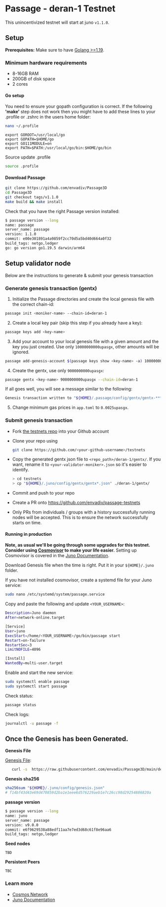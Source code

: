 # Passage - deran-1 Testnet

This unincentivized testnet will start at juno `v1.1.0`.

## Setup

**Prerequisites:** Make sure to have [Golang >=1.19](https://golang.org/).

### Minimum hardware requirements

- 8-16GB RAM
- 200GB of disk space
- 2 cores

#### Go setup

You need to ensure your gopath configuration is correct. If the following **'make'** step does not work then you might have to add these lines to your .profile or .zshrc in the users home folder:

```sh
nano ~/.profile
```

```
export GOROOT=/usr/local/go
export GOPATH=$HOME/go
export GO111MODULE=on
export PATH=$PATH:/usr/local/go/bin:$HOME/go/bin
```

Source update .profile

```sh
source .profile
```

#### Download Passage

```sh
git clone https://github.com/envadiv/Passage3D
cd Passage3D
git checkout tags/v1.1.0
make build && make install
```

Check that you have the right Passage version installed:

```sh
$ passage version --long
name: passage
server_name: passage
version: 1.1.0
commit: e00e301891a4a9859f2cc70d5a5bd40d664a0f32
build_tags: netgo,ledger
go: go version go1.19.5 darwin/arm64
```

## Setup validator node

Below are the instructions to generate & submit your genesis transaction

### Generate genesis transaction (gentx)

1. Initialize the Passage directories and create the local genesis file with the correct chain-id:

```bash
passage init <moniker-name> --chain-id=deran-1
```

2. Create a local key pair (skip this step if you already have a key):

```sh
passage keys add <key-name>
```

3. Add your account to your local genesis file with a given amount and the key you just created. Use only `10000000000upasgx`, other amounts will be ignored.

```bash
passage add-genesis-account $(passage keys show <key-name> -a) 10000000000upasgx
```

4. Create the gentx, use only `9000000000upasgx`:

```bash
passage gentx <key-name> 9000000000upasgx --chain-id=deran-1
```

If all goes well, you will see a message similar to the following:

```bash
Genesis transaction written to "${HOME}/.passage/config/gentx/gentx-******.json"
```

5. Change minimum gas prices in `app.toml` to `0.0025upasgx`.

### Submit genesis transaction

- Fork [the testnets repo](https://github.com/envadiv/passage-testnet) into your Github account

- Clone your repo using

  ```bash
  git clone https://github.com/<your-github-username>/testnets
  ```

- Copy the generated gentx json file to `<repo_path>/deran-1/gentx/`. If you want, rename it to `<your-validator-moniker>.json` so it's easier to identify.

  ```sh
  > cd testnets
  > cp "${HOME}/.juno/config/gentx/gentx*.json" ./deran-1/gentx/
  ```

- Commit and push to your repo
- Create a PR onto https://github.com/envadiv/passage-testnets
- Only PRs from individuals / groups with a history successfully running nodes will be accepted. This is to ensure the network successfully starts on time.

#### Running in production

**Note, as usual we'll be going through some upgrades for this testnet. Consider using [Cosmovisor](https://github.com/cosmos/cosmos-sdk/tree/master/cosmovisor) to make your life easier.** Setting up Cosmovisor is covered in the [Juno Documentation](https://docs.junochain.com/validators/setting-up-cosmovisor).

Download Genesis file when the time is right. Put it in your `${HOME}/.juno` folder.

If you have not installed cosmovisor, create a systemd file for your Juno service:

```sh
sudo nano /etc/systemd/system/passage.service
```

Copy and paste the following and update `<YOUR_USERNAME>`:

```sh
Description=Juno daemon
After=network-online.target

[Service]
User=juno
ExecStart=/home/<YOUR_USERNAME>/go/bin/passage start
Restart=on-failure
RestartSec=3
LimitNOFILE=4096

[Install]
WantedBy=multi-user.target
```

Enable and start the new service:

```sh
sudo systemctl enable passage
sudo systemctl start passage
```

Check status:

```sh
passage status
```

Check logs:

```sh
journalctl -u passage -f
```

## Once the Genesis has been Generated.

**Genesis File**

[Genesis File](/deran-1/genesis.json):

```bash
   curl -s  https://raw.githubusercontent.com/envadiv/Passage3D/main/deran-1/genesis.json > ~/.juno/config/genesis.json
```

**Genesis sha256**

```bash
sha256sum "${HOME}/.juno/config/genesis.json"
# f14bf43d43e69d470859d2ba1e1eee6d576229aeb1e7c26cc98d29254886820a
```

**passage version**

```bash
$ passage version --long
name: juno
server_name: passage
version: v9.0.0
commit: e6f9629538a88edf11aa7e7ed3d68c61f8e96aa6
build_tags: netgo,ledger
```

**Seed nodes**

```
TBD
```

**Persistent Peers**

```
TBC
```

### Learn more

- [Cosmos Network](https://cosmos.network)
- [Juno Documentation](https://docs.junochain.com/)

